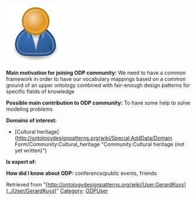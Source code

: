[![Image:ODPUser.png](../images/a/a6/ODPUser.png)](../Image/ODPUser.png "Image:ODPUser.png")




  





__Main motivation for joining ODP community:__ We need to have a common framework in order to have our vocabulary mappings based on a common ground of an upper ontology combined with fair-enough design patterns for specific fields of knowledge


__Possible main contribution to ODP community:__ To have some help to solve modeling problems


__Domains of interest:__



* [Cultural heritage](http://ontologydesignpatterns.org/wiki/Special:AddData/Domain Form/Community:Cultural_heritage "Community:Cultural heritage (not yet written)")


__Is expert of:__


  

__How did I know about ODP:__ conference/public events, friends






Retrieved from "[http://ontologydesignpatterns.org/wiki/User:GerardKuys](../User/GerardKuys)"
 [Category](http://ontologydesignpatterns.org/wiki/Special:Categories "Special:Categories"): [ODPUser](../Category/ODPUser "Category:ODPUser")